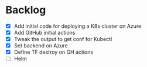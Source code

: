 # Backlog
+ [x] Add initial code for deploying a K8s cluster on Azure
+ [x] Add GitHub initial actions
+ [x] Tweak the output to get conf for Kubectl
+ [x] Set backend on Azure
+ [x] Define TF destroy on GH actions
+ [ ] Helm